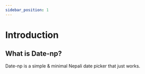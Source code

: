 ```yaml
---
sidebar_position: 1
---
```


# Introduction

## What is Date-np?

Date-np is a simple & minimal Nepali date picker that just works.
